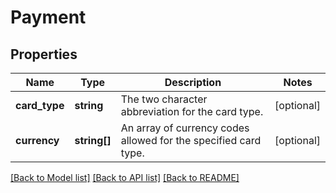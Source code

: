 # Payment

## Properties
Name | Type | Description | Notes
------------ | ------------- | ------------- | -------------
**card_type** | **string** | The two character abbreviation for the card type. | [optional] 
**currency** | **string[]** | An array of currency codes allowed for the specified card type. | [optional] 

[[Back to Model list]](../README.md#documentation-for-models) [[Back to API list]](../README.md#documentation-for-api-endpoints) [[Back to README]](../README.md)


